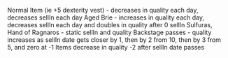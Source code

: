 Normal Item (ie +5 dexterity vest) - decreases in quality each day, decreases sellIn each day
Aged Brie - increases in quality each day, decreases sellIn each day and doubles in quality after 0 sellIn
Sulfuras, Hand of Ragnaros - static sellIn and quality
Backstage passes - quality increases as sellIn date gets closer by 1, then by 2 from 10, then by 3 from 5, and zero at -1
Items decrease in quality -2 after sellIn date passes
